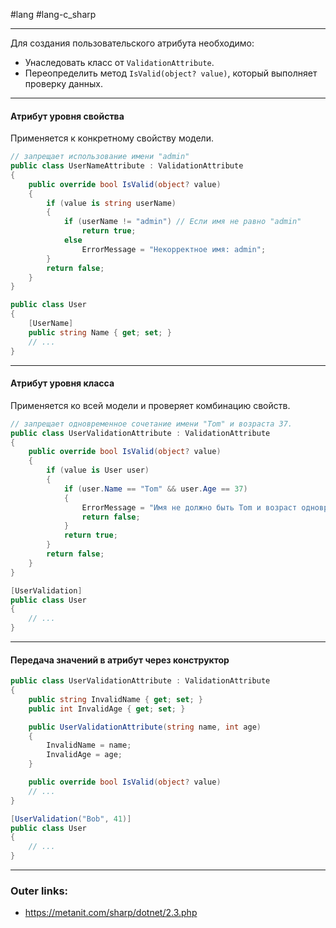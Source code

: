 #lang #lang-c_sharp

---
Для создания пользовательского атрибута необходимо:
  - Унаследовать класс от `ValidationAttribute`.
  - Переопределить метод `IsValid(object? value)`, который выполняет проверку данных.

---

#### **Атрибут уровня свойства**
Применяется к конкретному свойству модели.

```csharp
// запрещает использование имени "admin"
public class UserNameAttribute : ValidationAttribute
{
    public override bool IsValid(object? value)
    {
        if (value is string userName)
        {
            if (userName != "admin") // Если имя не равно "admin"
                return true;
            else
                ErrorMessage = "Некорректное имя: admin";
        }
        return false;
    }
}
```

```csharp
public class User
{
    [UserName]
    public string Name { get; set; }
	// ...
}
```

---

#### **Атрибут уровня класса**
Применяется ко всей модели и проверяет комбинацию свойств.

```csharp
// запрещает одновременное сочетание имени "Tom" и возраста 37.
public class UserValidationAttribute : ValidationAttribute
{
    public override bool IsValid(object? value)
    {
        if (value is User user)
        {
            if (user.Name == "Tom" && user.Age == 37)
            {
                ErrorMessage = "Имя не должно быть Tom и возраст одновременно не должен быть равен 37";
                return false;
            }
            return true;
        }
        return false;
    }
}
```

```csharp
[UserValidation]
public class User
{
    // ...
}
```


---

#### **Передача значений в атрибут через конструктор**

```csharp
public class UserValidationAttribute : ValidationAttribute
{
    public string InvalidName { get; set; }
    public int InvalidAge { get; set; }

    public UserValidationAttribute(string name, int age)
    {
        InvalidName = name;
        InvalidAge = age;
    }

    public override bool IsValid(object? value)
    // ...
}
```

```csharp
[UserValidation("Bob", 41)]
public class User
{
    // ...
}
```

---
### Outer links:
- https://metanit.com/sharp/dotnet/2.3.php